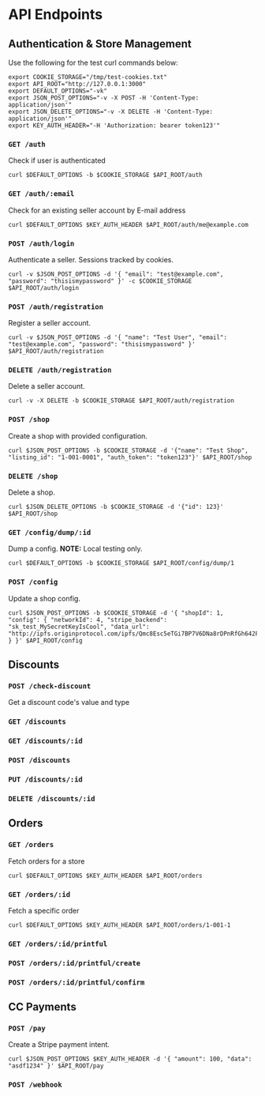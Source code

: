 # API Endpoints

## Authentication & Store Management

Use the following for the test curl commands below:

    export COOKIE_STORAGE="/tmp/test-cookies.txt"
    export API_ROOT="http://127.0.0.1:3000"
    export DEFAULT_OPTIONS="-vk"
    export JSON_POST_OPTIONS="-v -X POST -H 'Content-Type: application/json'"
    export JSON_DELETE_OPTIONS="-v -X DELETE -H 'Content-Type: application/json'"
    export KEY_AUTH_HEADER="-H 'Authorization: bearer token123'"

### `GET /auth`

Check if user is authenticated

    curl $DEFAULT_OPTIONS -b $COOKIE_STORAGE $API_ROOT/auth

### `GET /auth/:email`

Check for an existing seller account by E-mail address

    curl $DEFAULT_OPTIONS $KEY_AUTH_HEADER $API_ROOT/auth/me@example.com

### `POST /auth/login`

Authenticate a seller. Sessions tracked by cookies.

    curl -v $JSON_POST_OPTIONS -d '{ "email": "test@example.com", "password": "thisismypassword" }' -c $COOKIE_STORAGE $API_ROOT/auth/login

### `POST /auth/registration`

Register a seller account.

    curl -v $JSON_POST_OPTIONS -d '{ "name": "Test User", "email": "test@example.com", "password": "thisismypassword" }' $API_ROOT/auth/registration

### `DELETE /auth/registration`

Delete a seller account.

    curl -v -X DELETE -b $COOKIE_STORAGE $API_ROOT/auth/registration

### `POST /shop`

Create a shop with provided configuration.

    curl $JSON_POST_OPTIONS -b $COOKIE_STORAGE -d '{"name": "Test Shop", "listing_id": "1-001-0001", "auth_token": "token123"}' $API_ROOT/shop

### `DELETE /shop`

Delete a shop.

    curl $JSON_DELETE_OPTIONS -b $COOKIE_STORAGE -d '{"id": 123}' $API_ROOT/shop

### `GET /config/dump/:id`

Dump a config.  **NOTE:** Local testing only.

    curl $DEFAULT_OPTIONS -b $COOKIE_STORAGE $API_ROOT/config/dump/1

### `POST /config`

Update a shop config.

    curl $JSON_POST_OPTIONS -b $COOKIE_STORAGE -d '{ "shopId": 1, "config": { "networkId": 4, "stripe_backend": "sk_test_MySecretKeyIsCool", "data_url": "http://ipfs.originprotocol.com/ipfs/Qmc8Esc5eTGi7BP7V6DNa8rDPnRfGh642FAfbvrKkqCVNp/" } }' $API_ROOT/config

## Discounts

### `POST /check-discount`

Get a discount code's value and type

### `GET /discounts`
### `GET /discounts/:id`
### `POST /discounts`
### `PUT /discounts/:id`
### `DELETE /discounts/:id`

## Orders

### `GET /orders`

Fetch orders for a store

    curl $DEFAULT_OPTIONS $KEY_AUTH_HEADER $API_ROOT/orders

### `GET /orders/:id`

Fetch a specific order

    curl $DEFAULT_OPTIONS $KEY_AUTH_HEADER $API_ROOT/orders/1-001-1

### `GET /orders/:id/printful`
### `POST /orders/:id/printful/create`
### `POST /orders/:id/printful/confirm`

## CC Payments

### `POST /pay`

Create a Stripe payment intent.

    curl $JSON_POST_OPTIONS $KEY_AUTH_HEADER -d '{ "amount": 100, "data": "asdf1234" }' $API_ROOT/pay

### `POST /webhook`